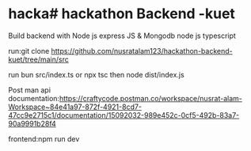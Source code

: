 # hacka# hackathon Backend -kuet

Build backend with Node js express JS & Mongodb node js typescript

run:git clone https://github.com/nusratalam123/hackathon-backend-kuet/tree/main/src

run bun src/index.ts or npx tsc then node dist/index.js

Post man api documentation:https://craftycode.postman.co/workspace/nusrat-alam-Workspace~84e41a97-872f-4921-8cd7-47cc9e2715c1/documentation/15092032-989e452c-0cf5-492b-83a7-90a9991b28f4

frontend:npm run dev

